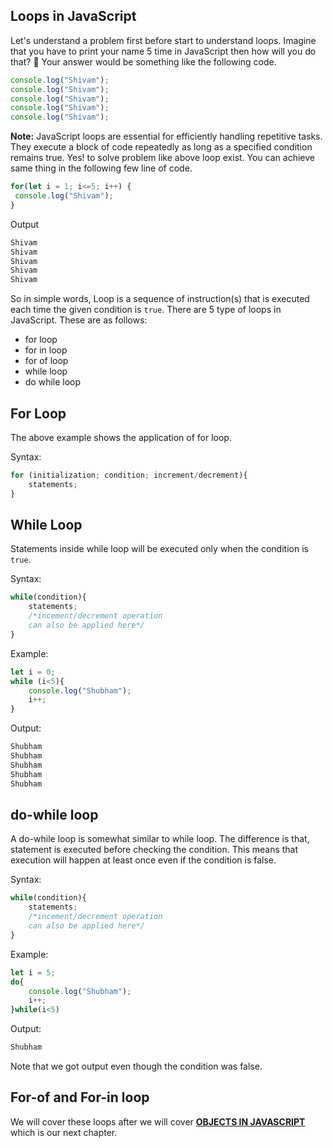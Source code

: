 ## Loops in JavaScript
Let's understand a problem first before start to understand loops. Imagine that you have to print your name 5 time in JavaScript then how will you do that? 🤔
Your answer would be something like the following code.
```javascript
console.log("Shivam");
console.log("Shivam");
console.log("Shivam");
console.log("Shivam");
console.log("Shivam");
```
**Note:** JavaScript loops are essential for efficiently handling repetitive tasks. They execute a block of code repeatedly as long as a specified condition remains true.
Yes! to solve problem like above loop exist. You can achieve same thing in the following few line of code.

```javascript
for(let i = 1; i<=5; i++) {
 console.log("Shivam");
}
```

Output
```javascript
Shivam
Shivam
Shivam
Shivam
Shivam
```

So in simple words, Loop is a sequence of instruction(s) that is executed each time the given condition is `true`.
There are 5 type of loops in JavaScript. These are as follows:

- for loop
- for in loop
- for of loop
- while loop
- do while loop

## For Loop
The above example shows the application of for loop.

Syntax:
```js
for (initialization; condition; increment/decrement){
    statements;
}
```

## While Loop
Statements inside while loop will be executed only when the condition is `true`.

Syntax:
```js
while(condition){
    statements;
    /*incement/decrement operation 
    can also be applied here*/
}
```

Example:
```js
let i = 0;
while (i<5){
    console.log("Shubham");
    i++;
}
```

Output:
```bash
Shubham
Shubham
Shubham
Shubham
Shubham
```

## do-while loop
A do-while loop is somewhat similar to while loop. The difference is that, statement is executed before checking the condition. This means that execution will happen at least once even if the condition is false.

Syntax:
```js
while(condition){
    statements;
    /*incement/decrement operation 
    can also be applied here*/
}
```

Example:
```js
let i = 5;
do{
    console.log("Shubham");
    i++;
}while(i<5)
```

Output:
```bash
Shubham
```

Note that we got output even though the condition was false.

## For-of and For-in loop
We will cover these loops after we will cover **[OBJECTS IN JAVASCRIPT](./30DaysOfJavaScript/07-Objects.md)** which is our next chapter.
